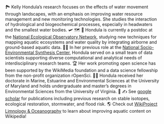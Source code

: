 🏞️
Kelly Hondula’s research focuses on the effects of water movement through landscapes, with an emphasis on improving water resource management and new monitoring technologies. She studies the interaction of hydrological and biogeochemical processes, especially in headwaters and the smallest water bodies.
🛩 🗺 🔬 
Hondula is currently a postdoc at the [National Ecological Observatory Network](https://www.neonscience.org/), studying new techniques for mapping aquatic ecosystems and water quality by integrating airborne and ground-based aquatic data. 
👩‍💻 
In her previous role at the [National Socio-Environmental Synthesis Center](https://www.SESYNC.org/), Hondula served on a small team of data scientists supporting diverse computational and analytical needs of interdisciplinary research teams. 
🏆
Her work promoting open science has been supported by the WikiMedia foundation and a data science fellowship from the non-profit organization rOpenSci. 
👩‍🎓
Hondula received her doctorate in Marine, Estuarine and Environmental Sciences at the University of Maryland and holds undergraduate and master’s degrees in Environmental Sciences from the University of Virginia. 
📰 ✍️
See [google scholar](https://scholar.google.com/citations?user=Xdhvu9QAAAAJ) for publications including previous research on stable isotopes, ecological restoration, stormwater, and flood risk. 
🌎
Check out [WikiProject Limnology & Oceanography](https://twitter.com/WikiProjectLO) to learn about improving aquatic content on Wikipedia!


